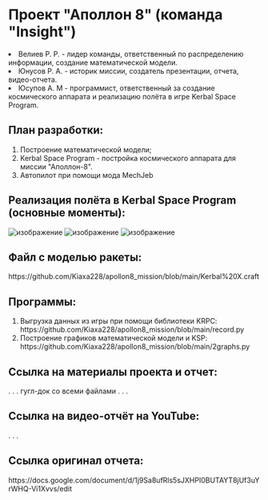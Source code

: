 <h1>Проект "Аполлон 8" (команда "Insight")</h1>

<p>
  <li>Велиев Р. Р. - лидер команды, ответственный по распределению информации, создание математической модели.
</li>
  <li>Юнусов Р. А. - историк миссии, создатель презентации, отчета, видео-отчета.
</li>
  <li>Юсупов А. М - программист, ответственный за создание космического аппарата и реализацию полёта в игре Kerbal Space Program.</li>
</p>

<h2>План разработки:</h2>
<ol>
  <li>Построение математической модели;</li>
  <li>Kerbal Space Program - постройка космического аппарата для миссии "Аполлон-8". </li>
  <li>Автопилот при помощи мода MесhJeb</li>
</ol>

<h2>Реализация полёта в Kerbal Space Program (основные моменты):</h2>

![изображение](https://github.com/Kiaxa228/apollon8_mission/assets/42683382/9b52ee9c-90cf-4023-8b6c-654ee2898ce4)
![изображение](https://github.com/Kiaxa228/apollon8_mission/assets/42683382/6f40b472-5e62-44f9-b97f-e10a88206fd2)
![изображение](https://github.com/Kiaxa228/apollon8_mission/assets/42683382/cfee2973-cbc3-407f-b998-5365e3f72349)

<h2>Файл с моделью ракеты:</h2>
https://github.com/Kiaxa228/apollon8_mission/blob/main/Kerbal%20X.craft

<h2>Программы:</h2>
<ol>
  <li>Выгрузка данных из игры при помощи библиотеки KRPC: https://github.com/Kiaxa228/apollon8_mission/blob/main/record.py</li>
  <li>Построение графиков математической модели и KSP: https://github.com/Kiaxa228/apollon8_mission/blob/main/2graphs.py</li>
</ol>

<h2>Ссылка на материалы проекта и отчет:</h2>
. . . гугл-док со всеми файлами . . .

<h2>Ссылка на видео-отчёт на YouTube:</h2>
. . . 

<h2>Ссылка оригинал отчета:</h2>
https://docs.google.com/document/d/1j9Sa8ufRls5sJXHPI0BUTAYT8jUf3uYrWHQ-Vi1Xvvs/edit
